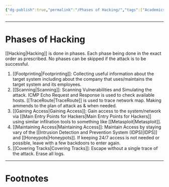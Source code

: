 ```yaml
---
{"dg-publish":true,"permalink":"/Phases of Hacking/","tags":["Academics","CyberSec","EthHack"]}
---
```



---
# Phases of Hacking
[[Hacking\|Hacking]] is done in phases. Each phase being done in the exact order as prescribed.
No phases can be skipped if the attack is to be successful.
1. [[Footprinting\|Footprinting]]: Collecting useful information about the target system including about the company that uses/maintains the target system and its employees.
2. [[Scanning\|Scanning]]: Scanning Vulnerabilities and Simulating the attack. ICMP Echo Request and Response is used to check available hosts. [[TraceRoute\|TraceRoute]] is used to trace network map. Making ammends to the plan of attack as & when needed.
3. [[Gaining Access\|Gaining Access]]: Gain access to the system/network via [[Main Entry Points for Hackers\|Main Entry Points for Hackers]] using similar infilration tools to something like [[Metasploit\|Metasploit]].
4. [[Maintaining Access\|Maintaining Access]]: Maintain Access by staying vary of the [[Intrusion Detection and Prevention System (IDPS)\|IDPS]] and [[Honeypots\|Honeypots]]. If keeping 24/7 access is not needed or possible, leave with a few backdoors to enter again.
5. [[Covering Tracks\|Covering Tracks]]: Escape without a single trace of the attack. Erase all logs.


---
# Footnotes